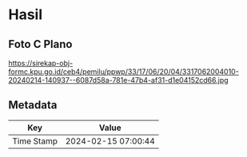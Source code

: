 # Hasil

## Foto C Plano

https://sirekap-obj-formc.kpu.go.id/ceb4/pemilu/ppwp/33/17/06/20/04/3317062004010-20240214-140937--6087d58a-781e-47b4-af31-d1e04152cd66.jpg


## Metadata

| Key        | Value               |
| ---------- | ------------------- |
| Time Stamp | 2024-02-15 07:00:44 |




